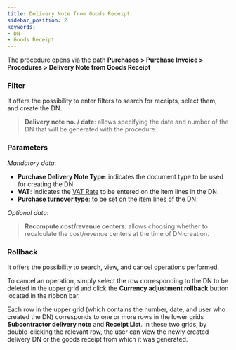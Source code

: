 ```yaml
---
title: Delivery Note from Goods Receipt
sidebar_position: 2
keywords:
- DN
- Goods Receipt 
---
```


The procedure opens via the path **Purchases > Purchase Invoice > Procedures > Delivery Note from Goods Receipt**

### Filter

It offers the possibility to enter filters to search for receipts, select them, and create the DN.

> **Delivery note no. / date**: allows specifying the date and number of the DN that will be generated with the procedure.

### Parameters

*Mandatory data*:

- **Purchase Delivery Note Type**: indicates the document type to be used for creating the DN.
- **VAT**: indicates the [VAT Rate](/docs/configurations/tables/finance/vat-rates) to be entered on the item lines in the DN.
- **Purchase turnover type**: to be set on the item lines of the DN.

*Optional data*:
> **Recompute cost/revenue centers**: allows choosing whether to recalculate the cost/revenue centers at the time of DN creation.

### Rollback

It offers the possibility to search, view, and cancel operations performed.

To cancel an operation, simply select the row corresponding to the DN to be deleted in the upper grid and click the **Currency adjustment rollback** button located in the ribbon bar.

Each row in the upper grid (which contains the number, date, and user who created the DN) corresponds to one or more rows in the lower grids **Subcontractor delivery note** and **Receipt List**. In these two grids, by double-clicking the relevant row, the user can view the newly created delivery DN or the goods receipt from which it was generated.